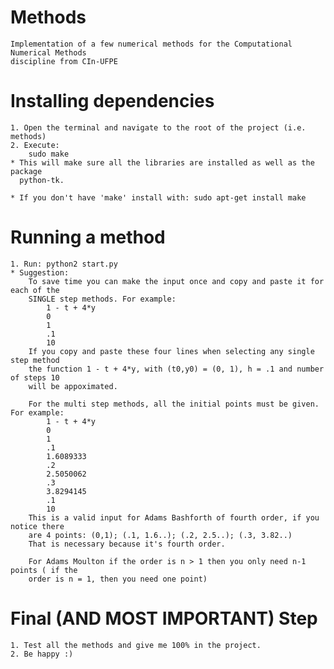 # Methods
    Implementation of a few numerical methods for the Computational Numerical Methods 
    discipline from CIn-UFPE

# Installing dependencies
    1. Open the terminal and navigate to the root of the project (i.e. methods)
    2. Execute: 
        sudo make
    * This will make sure all the libraries are installed as well as the package 
      python-tk. 
      
    * If you don't have 'make' install with: sudo apt-get install make

# Running a method
    1. Run: python2 start.py
    * Suggestion:
        To save time you can make the input once and copy and paste it for each of the
        SINGLE step methods. For example:
            1 - t + 4*y
            0
            1
            .1
            10    
        If you copy and paste these four lines when selecting any single step method
        the function 1 - t + 4*y, with (t0,y0) = (0, 1), h = .1 and number of steps 10
        will be appoximated.
        
        For the multi step methods, all the initial points must be given. For example:
            1 - t + 4*y
            0
            1
            .1
            1.6089333
            .2
            2.5050062
            .3
            3.8294145
            .1
            10
        This is a valid input for Adams Bashforth of fourth order, if you notice there
        are 4 points: (0,1); (.1, 1.6..); (.2, 2.5..); (.3, 3.82..)
        That is necessary because it's fourth order.
        
        For Adams Moulton if the order is n > 1 then you only need n-1 points ( if the
        order is n = 1, then you need one point)    
    
# Final (AND MOST IMPORTANT) Step
    1. Test all the methods and give me 100% in the project.
    2. Be happy :)
